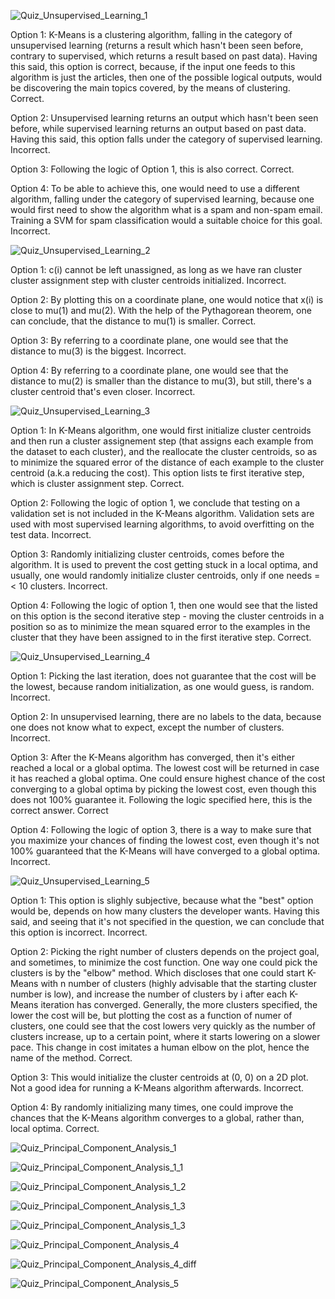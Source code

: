 ![Quiz_Unsupervised_Learning_1](https://github.com/VladStoyanoff/Stanford_Machine_Learning_Coursera/blob/main/Week_8/Quizzes/Quiz_Unsupervised_Learning_1.png)

Option 1: K-Means is a clustering algorithm, falling in the category of unsupervised learning (returns a result which hasn't been seen before, contrary to supervised, which returns a result based on past data). Having this said, this option is correct, because, if the input one feeds to this algorithm is just the articles, then one of the possible logical outputs, would be discovering the main topics covered, by the means of clustering. Correct.

Option 2: Unsupervised learning returns an output which hasn't been seen before, while supervised learning returns an output based on past data. Having this said, this option falls under the category of supervised learning. Incorrect.

Option 3: Following the logic of Option 1, this is also correct. Correct.

Option 4: To be able to achieve this, one would need to use a different algorithm, falling under the category of supervised learning, because one would first need to show the algorithm what is a spam and non-spam email. Training a SVM for spam classification would a suitable choice for this goal. Incorrect.

![Quiz_Unsupervised_Learning_2](https://github.com/VladStoyanoff/Stanford_Machine_Learning_Coursera/blob/main/Week_8/Quizzes/Quiz_Unsupervised_Learning_2.png)

Option 1: c(i) cannot be left unassigned, as long as we have ran cluster cluster assignment step with cluster centroids initialized. Incorrect.

Option 2: By plotting this on a coordinate plane, one would notice that x(i) is close to mu(1) and mu(2). With the help of the Pythagorean theorem, one can conclude, that the distance to mu(1) is smaller. Correct.

Option 3: By referring to a coordinate plane, one would see that the distance to mu(3) is the biggest. Incorrect.

Option 4: By referring to a coordinate plane, one would see that the distance to mu(2) is smaller than the distance to mu(3), but still, there's a cluster centroid that's even closer. Incorrect.

![Quiz_Unsupervised_Learning_3](https://github.com/VladStoyanoff/Stanford_Machine_Learning_Coursera/blob/main/Week_8/Quizzes/Quiz_Unsupervised_Learning_3.png)

Option 1: In K-Means algorithm, one would first initialize cluster centroids and then run a cluster assignement step (that assigns each example from the dataset to each cluster), and the reallocate the cluster centroids, so as to minimize the squared error of the distance of each example to the cluster centroid (a.k.a reducing the cost). This option lists te first iterative step, which is cluster assignment step. Correct.

Option 2: Following the logic of option 1, we conclude that testing on a validation set is not included in the K-Means algorithm. Validation sets are used with most supervised learning algorithms, to avoid overfitting on the test data. Incorrect.

Option 3: Randomly initializing cluster centroids, comes before the algorithm. It is used to prevent the cost getting stuck in a local optima, and usually, one would randomly initialize cluster centroids, only if one needs =< 10 clusters. Incorrect.

Option 4: Following the logic of option 1, then one would see that the listed on this option is the second iterative step - moving the cluster centroids in a position so as to minimize the mean squared error to the examples in the cluster that they have been assigned to in the first iterative step. Correct.

![Quiz_Unsupervised_Learning_4](https://github.com/VladStoyanoff/Stanford_Machine_Learning_Coursera/blob/main/Week_8/Quizzes/Quiz_Unsupervised_Learning_4.png)

Option 1: Picking the last iteration, does not guarantee that the cost will be the lowest, because random initialization, as one would guess, is random. Incorrect.

Option 2: In unsupervised learning, there are no labels to the data, because one does not know what to expect, except the number of clusters. Incorrect.

Option 3: After the K-Means algorithm has converged, then it's either reached a local or a global optima. The lowest cost will be returned in case it has reached a global optima. One could ensure highest chance of the cost converging to a global optima by picking the lowest cost, even though this does not 100% guarantee it. Following the logic specified here, this is the correct answer. Correct

Option 4: Following the logic of option 3, there is a way to make sure that you maximize your chances of finding the lowest cost, even though it's not 100% guaranteed that the K-Means will have converged to a global optima. Incorrect. 

![Quiz_Unsupervised_Learning_5](https://github.com/VladStoyanoff/Stanford_Machine_Learning_Coursera/blob/main/Week_8/Quizzes/Quiz_Unsupervised_Learning_5.png)

Option 1: This option is slighly subjective, because what the "best" option would be, depends on how many clusters the developer wants. Having this said, and seeing that it's not specified in the question, we can conclude that this option is incorrect. Incorrect.

Option 2: Picking the right number of clusters depends on the project goal, and sometimes, to minimize the cost function. One way one could pick the clusters is by the "elbow" method. Which discloses that one could start K-Means with n number of clusters (highly advisable that the starting cluster number is low), and increase the number of clusters by i after each K-Means iteration has converged. Generally, the more clusters specified, the lower the cost will be, but plotting the cost as a function of numer of clusters, one could see that the cost lowers very quickly as the number of clusters increase, up to a certain point, where it starts lowering on a slower pace. This change in cost imitates a human elbow on the plot, hence the name of the method. Correct.

Option 3: This would initialize the cluster centroids at (0, 0) on a 2D plot. Not a good idea for running a K-Means algorithm afterwards. Incorrect.

Option 4: By randomly initializing many times, one could improve the chances that the K-Means algorithm converges to a global, rather than, local optima. Correct.

![Quiz_Principal_Component_Analysis_1](https://github.com/VladStoyanoff/Stanford_Machine_Learning_Coursera/blob/main/Week_8/Quizzes/Quiz_Principal_Component_Analysis_1.png)

![Quiz_Principal_Component_Analysis_1_1](https://github.com/VladStoyanoff/Stanford_Machine_Learning_Coursera/blob/main/Week_8/Quizzes/Quiz_Principal_Component_Analysis_1_1.png)

![Quiz_Principal_Component_Analysis_1_2](https://github.com/VladStoyanoff/Stanford_Machine_Learning_Coursera/blob/main/Week_8/Quizzes/Quiz_Principal_Component_Analysis_1_2.png)

![Quiz_Principal_Component_Analysis_1_3](https://github.com/VladStoyanoff/Stanford_Machine_Learning_Coursera/blob/main/Week_8/Quizzes/Quiz_Principal_Component_Analysis_1_3.png)

![Quiz_Principal_Component_Analysis_1_3](https://github.com/VladStoyanoff/Stanford_Machine_Learning_Coursera/blob/main/Week_8/Quizzes/Quiz_Principal_Component_Analysis_1_4.png)

![Quiz_Principal_Component_Analysis_4](https://github.com/VladStoyanoff/Stanford_Machine_Learning_Coursera/blob/main/Week_8/Quizzes/Quiz_Principal_Component_Analysis_4.png)

![Quiz_Principal_Component_Analysis_4_diff](https://github.com/VladStoyanoff/Stanford_Machine_Learning_Coursera/blob/main/Week_8/Quizzes/Quiz_Principal_Component_Analysis_4_diff.png)

![Quiz_Principal_Component_Analysis_5](https://github.com/VladStoyanoff/Stanford_Machine_Learning_Coursera/blob/main/Week_8/Quizzes/Quiz_Principal_Component_Analysis_5.png)


